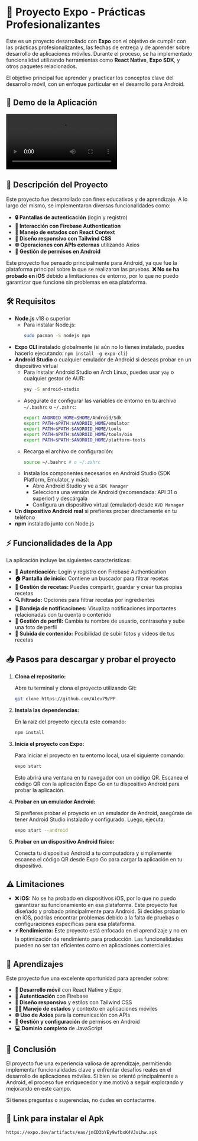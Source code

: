 # 🚀 Proyecto Expo - Prácticas Profesionalizantes

Este es un proyecto desarrollado con **Expo** con el objetivo de cumplir con las prácticas profesionalizantes, las fechas de entrega y de aprender sobre desarrollo de aplicaciones móviles. Durante el proceso, se ha implementado funcionalidad utilizando herramientas como **React Native**, **Expo SDK**, y otros paquetes relacionados.

El objetivo principal fue aprender y practicar los conceptos clave del desarrollo móvil, con un enfoque particular en el desarrollo para Android.

## 📱 Demo de la Aplicación

<video src="../PP/assets/demo-video.mp4" controls title="Demo de la Aplicación"></video>



## 📜 Descripción del Proyecto

Este proyecto fue desarrollado con fines educativos y de aprendizaje. A lo largo del mismo, se implementaron diversas funcionalidades como:

- **🔒 Pantallas de autenticación** (login y registro)
- **🔑 Interacción con Firebase Authentication**
- **📱 Manejo de estados con React Context**
- **🎨 Diseño responsivo con Tailwind CSS**
- **🌐 Operaciones con APIs externas** utilizando Axios
- **🔧 Gestión de permisos en Android**

Este proyecto fue pensado principalmente para Android, ya que fue la plataforma principal sobre la que se realizaron las pruebas. **❌ No se ha probado en iOS** debido a limitaciones de entorno, por lo que no puedo garantizar que funcione sin problemas en esa plataforma.

## 🛠 Requisitos

- **Node.js** v18 o superior
  - Para instalar Node.js:
    ```bash
    sudo pacman -S nodejs npm
    ```
- **Expo CLI** instalado globalmente (si aún no lo tienes instalado, puedes hacerlo ejecutando: `npm install -g expo-cli`)
- **Android Studio** o cualquier emulador de Android si deseas probar en un dispositivo virtual
  - Para instalar Android Studio en Arch Linux, puedes usar `yay` o cualquier gestor de AUR:
    ```bash
    yay -S android-studio
    ```
  - Asegúrate de configurar las variables de entorno en tu archivo `~/.bashrc` o `~/.zshrc`:
    ```bash
    export ANDROID_HOME=$HOME/Android/Sdk
    export PATH=$PATH:$ANDROID_HOME/emulator
    export PATH=$PATH:$ANDROID_HOME/tools
    export PATH=$PATH:$ANDROID_HOME/tools/bin
    export PATH=$PATH:$ANDROID_HOME/platform-tools
    ```
  - Recarga el archivo de configuración:
    ```bash
    source ~/.bashrc # o ~/.zshrc
    ```
  - Instala los componentes necesarios en Android Studio (SDK Platform, Emulator, y más):
    - Abre Android Studio y ve a `SDK Manager`
    - Selecciona una versión de Android (recomendada: API 31 o superior) y descárgala
    - Configura un dispositivo virtual (emulador) desde `AVD Manager`
- **Un dispositivo Android real** si prefieres probar directamente en tu teléfono
- **npm** instalado junto con Node.js

## ⚡ Funcionalidades de la App

La aplicación incluye las siguientes características:

- **🔑 Autenticación:** Login y registro con Firebase Authentication
- **🏠 Pantalla de inicio:** Contiene un buscador para filtrar recetas
- **🍲 Gestión de recetas:** Puedes compartir, guardar y crear tus propias recetas
- **🔍 Filtrado:** Opciones para filtrar recetas por ingredientes
- **📲 Bandeja de notificaciones:** Visualiza notificaciones importantes relacionadas con tu cuenta o contenido
- **👤 Gestión de perfil:** Cambia tu nombre de usuario, contraseña y sube una foto de perfil
- **📸 Subida de contenido:** Posibilidad de subir fotos y videos de tus recetas

## 📥 Pasos para descargar y probar el proyecto

1. **Clona el repositorio:**

   Abre tu terminal y clona el proyecto utilizando Git:
   ```bash
   git clone https://github.com/Aleu79/PP
   ```

2. **Instala las dependencias:**

   En la raíz del proyecto ejecuta este comando:
   ```bash
   npm install
   ```

3. **Inicia el proyecto con Expo:**

   Para iniciar el proyecto en tu entorno local, usa el siguiente comando:
   ```bash
   expo start
   ```

   Esto abrirá una ventana en tu navegador con un código QR. Escanea el código QR con la aplicación Expo Go en tu dispositivo Android para probar la aplicación.

4. **Probar en un emulador Android:**

   Si prefieres probar el proyecto en un emulador de Android, asegúrate de tener Android Studio instalado y configurado. Luego, ejecuta:
   ```bash
   expo start --android
   ```

5. **Probar en un dispositivo Android físico:**

   Conecta tu dispositivo Android a tu computadora y simplemente escanea el código QR desde Expo Go para cargar la aplicación en tu dispositivo.

## ⚠️ Limitaciones

- **❌ iOS:** No se ha probado en dispositivos iOS, por lo que no puedo garantizar su funcionamiento en esa plataforma. Este proyecto fue diseñado y probado principalmente para Android. Si decides probarlo en iOS, podrías encontrar problemas debido a la falta de pruebas o configuraciones específicas para esa plataforma.
- **⚡ Rendimiento:** Este proyecto está enfocado en el aprendizaje y no en la optimización de rendimiento para producción. Las funcionalidades pueden no ser tan eficientes como en aplicaciones comerciales.

## 🧠 Aprendizajes

Este proyecto fue una excelente oportunidad para aprender sobre:

- **📱 Desarrollo móvil** con React Native y Expo
- **🔑 Autenticación** con Firebase
- **🎨 Diseño responsivo** y estilos con Tailwind CSS
- **🧑‍💻 Manejo de estados** y contexto en aplicaciones móviles
- **🌐 Uso de Axios** para la comunicación con APIs
- **🔧 Gestión y configuración** de permisos en Android
- **💻 Dominio completo** de JavaScript

## 🎯 Conclusión

El proyecto fue una experiencia valiosa de aprendizaje, permitiendo implementar funcionalidades clave y enfrentar desafíos reales en el desarrollo de aplicaciones móviles. Si bien se orientó principalmente a Android, el proceso fue enriquecedor y me motivó a seguir explorando y mejorando en este campo.

Si tienes preguntas o sugerencias, no dudes en contactarme.

## 🔗 Link para instalar el Apk

```bash
https://expo.dev/artifacts/eas/jnCD3bYEy9wfbxK4VJsLhw.apk
```